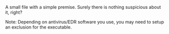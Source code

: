 A small file with a simple premise. Surely there is nothing suspicious about it, right?

Note: Depending on antivirus/EDR software you use, you may need to setup an exclusion for the executable. 
